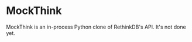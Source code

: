 MockThink
=========

MockThink is an in-process Python clone of RethinkDB's API.  It's not done yet.
